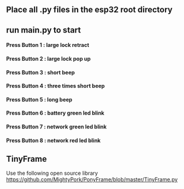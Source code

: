 ## Place all .py files in the esp32 root directory
## run main.py to start

#### Press Button 1 : large lock  retract
#### Press Button 2 : large lock  pop up
#### Press Button 3 : short beep
#### Press Button 4 : three times short beep
#### Press Button 5 : long beep
#### Press Button 6 : battery green led blink 
#### Press Button 7 : network green led blink 
#### Press Button 8 : network red led blink 

## TinyFrame
Use the following open source library
https://github.com/MightyPork/PonyFrame/blob/master/TinyFrame.py

